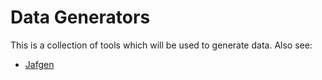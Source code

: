 # Data Generators

This is a collection of tools which will be used to generate data.  Also see:

- [Jafgen][Jafgen]

[Jafgen]: https://github.com/dbt-labs/jaffle-shop-generator "Jafgen"
